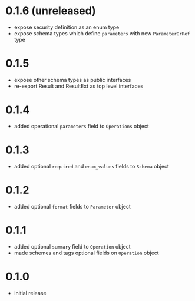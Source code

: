 # 0.1.6 (unreleased)

* expose security definition as an enum type
* expose schema types which define `parameters` with new `ParameterOrRef` type

# 0.1.5

* expose other schema types as public interfaces
* re-export Result and ResultExt as top level interfaces

# 0.1.4

* added operational `parameters` field to `Operations` object

# 0.1.3

* added optional `required` and `enum_values` fields to `Schema` object

# 0.1.2

* added optional `format` fields to `Parameter` object

# 0.1.1

* added optional `summary` field to `Operation` object
* made schemes and tags optional fields on `Operation` object

# 0.1.0

* initial release
